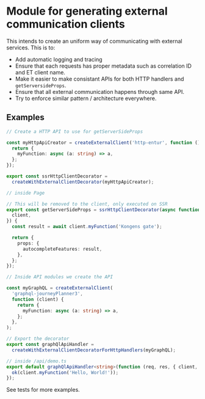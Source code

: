 # Module for generating external communication clients

This intends to create an uniform way of communicating with external services.
This is to:

- Add automatic logging and tracing
- Ensure that each requests has proper metadata such as correlation ID and ET
  client name.
- Make it easier to make consistant APIs for both HTTP handlers and
  `getServersideProps`.
- Ensure that all external communication happens through same API.
- Try to enforce similar pattern / architecture everywhere.

## Examples

```ts
// Create a HTTP API to use for getServerSideProps

const myHttpApiCreator = createExternalClient('http-entur', function () {
  return {
    myFunction: async (a: string) => a,
  };
});

export const ssrHttpClientDecorator =
  createWithExternalClientDecorator(myHttpApiCreator);

// inside Page

// This will be removed to the client, only executed on SSR
export const getServerSideProps = ssrHttpClientDecorator(async function ({
  client,
}) {
  const result = await client.myFunction('Kongens gate');

  return {
    props: {
      autocompleteFeatures: result,
    },
  };
});
```

```ts
// Inside API modules we create the API

const myGraphQL = createExternalClient(
  'graphql-journeyPlanner3',
  function (client) {
    return {
      myFunction: async (a: string) => a,
    };
  },
);

// Export the decorator
export const graphQlApiHandler =
  createWithExternalClientDecoratorForHttpHandlers(myGraphQL);

// inside /api/demo.ts
export default graphQlApiHandler<string>(function (req, res, { client, ok }) {
  ok(client.myFunction('Hello, World!'));
});
```

See tests for more examples.
